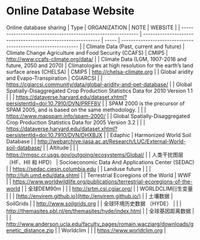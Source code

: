 # Online Database Website
Online database sharing
| Type                                                         | ORGANIZATION                                                 | NOTE  | WEBSITE                                                      |
| ------------------------------------------------------------ | ------------------------------------------------------------ | ----- | ------------------------------------------------------------ |
| Climate Data (Past, current and future)                      | Climate Change Agriculture and Food Security (CCAFS)         | CMIP5 | http://www.ccafs-climate.org/data/                           |
| Climate Data (LGM, 1907-2016 and future, 2050 and 2070)      | Climatologies at high resolution for the earth’s land surface areas (CHELSA) | CMIP5 | http://chelsa-climate.org                                    |
| Global aridity and Evapo-Transpiration                       | CGIARCSI                                                     |       | https://cgiarcsi.community/data/global-aridity-and-pet-database/ |
| Global Spatially-Disaggregated Crop Production Statistics Data for 2010 Version 1.1 |                                                              |       | https://dataverse.harvard.edu/dataset.xhtml?persistentId=doi:10.7910/DVN/PRFF8V |
| SPAM 2000 is the precursor of SPAM 2005, and is based on the same methodology. |                                                              |       | https://www.mapspam.info/spam-2000/                          |
| Global Spatially-Disaggregated Crop Production Statistics Data for 2005 Version 3.2 |                                                              |       | https://dataverse.harvard.edu/dataset.xhtml?persistentId=doi:10.7910/DVN/DHXBJX |
| Edaphic                                                      | Harmonized World Soil Database                               |       | http://webarchive.iiasa.ac.at/Research/LUC/External-World-soil-database/ |
| Altitude                                                     |                                                              |       | https://rmgsc.cr.usgs.gov/outgoing/ecosystems/Global/        |
| 人类干扰图层（HF、HII 和 HPD）                               | Socioeconomic Data And Applications Center (SEDAC)           |       | https://sedac.ciesin.columbia.edu                            |
| Landuse future                                               |                                                              |       | http://luh.umd.edu/data.shtml                                |
| Terrestrial Ecoregions of the World                          | WWF                                                          |       | https://www.worldwildlife.org/publications/terrestrial-ecoregions-of-the-world |
| 全球DEM90m                                                   |                                                              |       | http://srtm.csi.cgiar.org/                                   |
| WORLDCLIM衍生变量                                            |                                                              |       | [http://envirem.github.io](http://envirem.github.io/)        |
| 土壤数据                                                     | SoilGrids                                                    |       | http://www.soilgrids.org                                     |
| 全球环境历史数据 （HYDE）                                    |                                                              |       | http://themasites.pbl.nl/en/themasites/hyde/index.html       |
| 全球基因距离数据                                             |                                                              |       | http://www.anderson.ucla.edu/faculty_pages/romain.wacziarg/downloads/genetic_distance.zip |
| Worldclim                                             |                                                              |       | https://www.worldclim.org |                                                        


